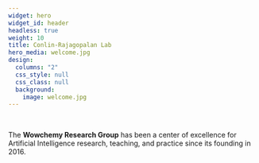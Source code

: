 ```yaml
---
widget: hero
widget_id: header
headless: true
weight: 10
title: Conlin-Rajagopalan Lab
hero_media: welcome.jpg
design:
  columns: "2"
  css_style: null
  css_class: null
  background:
    image: welcome.jpg
---
```


<br>

The **Wowchemy Research Group** has been a center of excellence for Artificial Intelligence research, teaching, and practice since its founding in 2016.
